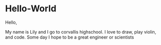 # Hello-World

Hello,

My name is Lily and I go to corvallis highschool.  I love to draw, play violin, and code.  Some day I hope to be a great engineer or scientists
